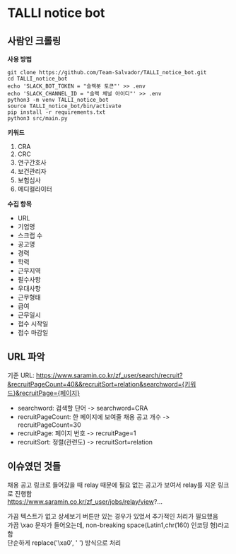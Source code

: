 # TALLI notice bot 

## 사람인 크롤링  
**사용 방법**
~~~
git clone https://github.com/Team-Salvador/TALLI_notice_bot.git
cd TALLI_notice_bot
echo 'SLACK_BOT_TOKEN = "슬랙봇 토큰"' >> .env
echo 'SLACK_CHANNEL_ID = "슬랙 체널 아이디"' >> .env
python3 -m venv TALLI_notice_bot
source TALLI_notice_bot/bin/activate
pip install -r requirements.txt
python3 src/main.py
~~~

**키워드**  
1. CRA  
2. CRC  
3. 연구간호사  
4. 보건관리자  
5. 보험심사  
6. 메디컬라이터  

**수집 항목**   
- URL  
- 기업명  
- 스크랩 수   
- 공고명  
- 경력  
- 학력  
- 근무지역  
- 필수사항  
- 우대사항  
- 근무형태  
- 급여  
- 근무일시  
- 접수 시작일  
- 접수 마감일


## URL 파악  
기준 URL: https://www.saramin.co.kr/zf_user/search/recruit?&recruitPageCount=40&&recruitSort=relation&searchword={키워드}&recruitPage={페이지}  
* searchword: 검색할 단어 -> searchword=CRA  
* recruitPageCount: 한 페이지에 보여줄 채용 공고 개수 ->  recruitPageCount=30  
* recruitPage: 페이지 번호 -> recruitPage=1  
* recruitSort: 정렬(관련도) -> recruitSort=relation  


## 이슈였던 것들 
채용 공고 링크로 들어갔을 때 relay 때문에 필요 없는 공고가 보여서 relay를 지운 링크로 진행함   
https://www.saramin.co.kr/zf_user/jobs/relay/view?...   

가끔 텍스트가 없고 상세보기 버튼만 있는 경우가 있었서 추가적인 처리가 필요했음  
가끔 \xao 문자가 들어오는데, non-breaking space(Latin1,chr(160) 인코딩 형)라고 함    
단순하게 replace('\\xa0', ' ') 방식으로 처리    
